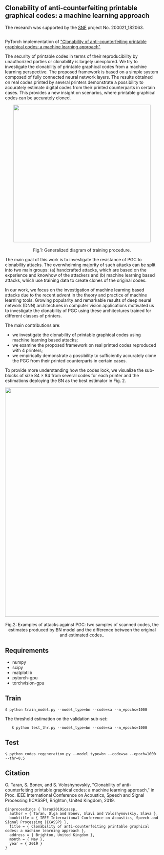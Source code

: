 ## Clonability of anti-counterfeiting printable graphical codes: a machine learning approach

The research was supported by the [SNF](http://www.snf.ch) project No. 200021_182063. 
##

PyTorch implementation of ["Clonability of anti-counterfeiting printable graphical codes:
a machine learning approach"](http://sip.unige.ch/projects/snf-it-dis/publications/icassp-2019) 

The security of printable codes in terms of their reproducibility by unauthorized parties or clonability is largely unexplored. We try to investigate the clonability of printable graphical codes from a machine learning perspective. The proposed framework is based on a simple system composed of fully connected neural network layers. The results obtained on real codes printed by several printers demonstrate a possibility to accurately estimate digital codes from their printed counterparts in certain cases. This provides a new insight on scenarios, where printable graphical codes can be accurately cloned.

<p align="center">
<img src="http://sip.unige.ch/files/2815/5291/8110/2019_icassp_training_procedure.png" width="450px" align="center">
<br/>
<br/>
Fig.1: Generalized diagram of training procedure.  
</p>

The main goal of this work is to investigate the resistance of PGC to clonability attacks. The overwhelming majority of such attacks can be split into two main groups: (a) handcrafted attacks, which are based on the experience and knowhow of the attackers and (b) machine learning based attacks, which use training data to create clones of the original codes.

In our work, we focus on the investigation of machine learning based attacks due to the recent advent in the theory and practice of machine learning tools. Growing popularity and remarkable results of deep neural network (DNN) architectures in computer vision applications motivated us to investigate the clonability of PGC using these architectures trained for different classes of printers.

The main contributions are: 
* we investigate the clonability of printable graphical codes using machine learning based attacks;
* we examine the proposed framework on real printed codes reproduced with 4 printers;
* we empirically demonstrate a possibility to sufficiently accurately clone the PGC from their printed counterparts in certain cases.

To provide more understanding how the codes look, we visualize the sub-blocks of size 84 × 84 from several codes for each printer and the estimations deploying the BN as the best estimator in Fig. 2.
 
<p align="center">
<img src="http://sip.unige.ch/files/7215/5291/8832/2019_icassp_002.png" width="750px" align="center">
<br/>
<br/>
Fig.2: Examples of attacks against PGC: two samples of scanned codes, the estimates produced by BN model
and the difference between the original and estimated codes..  
</p>

## Requirements 
* numpy
* scipy
* matplotlib
* pytorch-gpu
* torchvision-gpu

## Train 

    $ python train_model.py --model_type=bn --code=sa --n_epochs=1000
    
The threshold estimation on the validation sub-set:     

       $ python test_thr.py --model_type=bn --code=sa --n_epochs=1000
       
## Test

    $ python codes_regeneration.py --model_type=bn --code=sa --epoch=1000 --thr=0.5


## Citation
O. Taran, S. Bonev, and S. Voloshynovskiy, "Clonability of anti-counterfeiting printable graphical codes: a machine learning approach," in Proc. IEEE International Conference on Acoustics, Speech and Signal Processing (ICASSP), Brighton, United Kingdom, 2019. 
  
    @inproceedings { Taran2019icassp,
      author = { Taran, Olga and Bonev, Slavi and Voloshynovskiy, Slava },
      booktitle = { IEEE International Conference on Acoustics, Speech and Signal Processing (ICASSP) },
      title = { Clonability of anti-counterfeiting printable graphical codes: a machine learning approach },
      address = { Brighton, United Kingdom },
      month = { May },
      year = { 2019 }
    }
